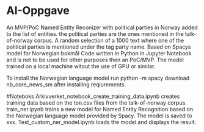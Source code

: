 # AI-Oppgave



An MVP/PoC Named Entity Reconizer with political parties in Norway added to the list of entities. the political parties are the ones mentioned in the talk-of-norway corpus.
A random selection of a 1000 text where one of the political parties is mentioned under the tag party name.
Based on Spacys model for Norwegian bokmål
Code written in Python in Jupyter Notebook and is not to be used for other purposes then an PoC/MVP. 
The model trained on a local machine witout the use of GPU or similar.

To install the Norwegian language model run python -m spacy download nb_core_news_sm after installing reqiurements.

#Noteboks
Arkivverket_notebook_create_training_data.ipynb creates training data based on the ton.csv files from the talk-of-norway corpus.
train_ner.ipynb trains a new model for Named Entity Recognition based on the Norwegian language model provided by Spacy. The model is saved to xxx.
Test_custom_ner_model.ipynb loads the model and displays the result.

